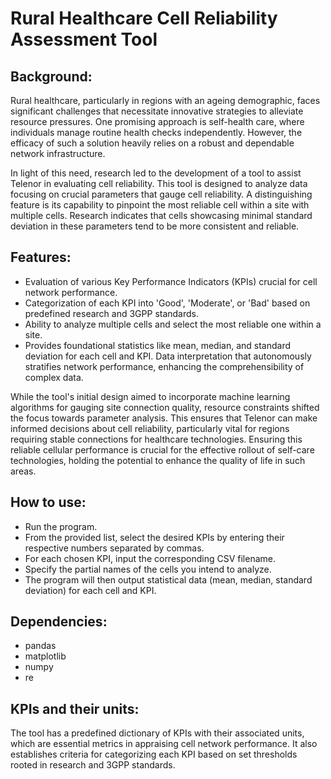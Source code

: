 # Rural Healthcare Cell Reliability Assessment Tool
## Background:
Rural healthcare, particularly in regions with an ageing demographic, faces significant challenges that necessitate innovative strategies to alleviate resource pressures. One promising approach is self-health care, where individuals manage routine health checks independently. However, the efficacy of such a solution heavily relies on a robust and dependable network infrastructure.

In light of this need, research led to the development of a tool to assist Telenor in evaluating cell reliability. This tool is designed to analyze data focusing on crucial parameters that gauge cell reliability. A distinguishing feature is its capability to pinpoint the most reliable cell within a site with multiple cells. Research indicates that cells showcasing minimal standard deviation in these parameters tend to be more consistent and reliable.

## Features:
* Evaluation of various Key Performance Indicators (KPIs) crucial for cell network performance.
* Categorization of each KPI into 'Good', 'Moderate', or 'Bad' based on predefined research and 3GPP standards.
* Ability to analyze multiple cells and select the most reliable one within a site.
* Provides foundational statistics like mean, median, and standard deviation for each cell and KPI.
Data interpretation that autonomously stratifies network performance, enhancing the comprehensibility of complex data.

While the tool's initial design aimed to incorporate machine learning algorithms for gauging site connection quality, resource constraints shifted the focus towards parameter analysis. This ensures that Telenor can make informed decisions about cell reliability, particularly vital for regions requiring stable connections for healthcare technologies. Ensuring this reliable cellular performance is crucial for the effective rollout of self-care technologies, holding the potential to enhance the quality of life in such areas.

## How to use:
* Run the program.
* From the provided list, select the desired KPIs by entering their respective numbers separated by commas.
* For each chosen KPI, input the corresponding CSV filename.
* Specify the partial names of the cells you intend to analyze.
* The program will then output statistical data (mean, median, standard deviation) for each cell and KPI.

## Dependencies:
* pandas
* matplotlib
* numpy
* re

## KPIs and their units:
The tool has a predefined dictionary of KPIs with their associated units, which are essential metrics in appraising cell network performance. It also establishes criteria for categorizing each KPI based on set thresholds rooted in research and 3GPP standards.
